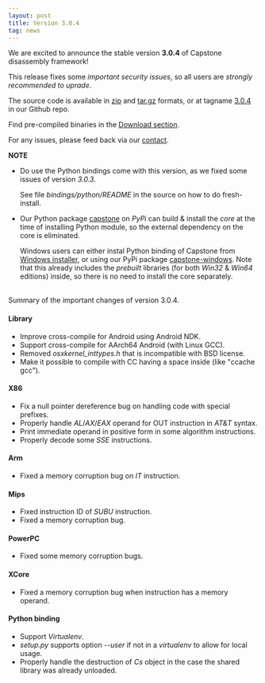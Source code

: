 ```yaml
---
layout: post
title: Version 3.0.4
tag: news
---
```


We are excited to announce the stable version **3.0.4** of Capstone disassembly framework!

This release fixes some *important security issues*, so all users are *strongly recommended to uprade*.

The source code is available in [zip](https://github.com/aquynh/capstone/archive/3.0.4.zip) and [tar.gz](https://github.com/aquynh/capstone/archive/3.0.4.tar.gz) formats, or at tagname [3.0.4](https://github.com/aquynh/capstone/releases/tag/3.0.4) in our Github repo.

Find pre-compiled binaries in the [Download section](http://capstone-engine.org/download.html).

For any issues, please feed back via our [contact](contact.html).

**NOTE**

- Do use the Python bindings come with this version, as we fixed some issues of version *3.0.3*.

  See file *bindings/python/README* in the source on how to do fresh-install.

- Our Python package [capstone](https://pypi.python.org/pypi/capstone) on *PyPi* can build & install the *core* at the time of installing Python module,
  so the external dependency on the core is eliminated.
  
  Windows users can either instal Python binding of Capstone from [Windows installer](http://capstone-engine.org/download.html), or using our PyPi package [capstone-windows](https://pypi.python.org/pypi/capstone-windows). Note that this already includes the *prebuilt* libraries (for both *Win32* & *Win64* editions) inside, so there is no need to install the core separately.
  

<br>
Summary of the important changes of version 3.0.4.

#### Library

- Improve cross-compile for Android using Android NDK.
- Support cross-compile for AArch64 Android (with Linux GCC).
- Removed *osxkernel_inttypes.h* that is incompatible with BSD license.
- Make it possible to compile with CC having a space inside (like "ccache gcc").

#### X86

- Fix a null pointer dereference bug on handling code with special prefixes.
- Properly handle *AL*/*AX*/*EAX* operand for OUT instruction in *AT&T* syntax.
- Print immediate operand in positive form in some algorithm instructions.
- Properly decode some *SSE* instructions.

#### Arm

- Fixed a memory corruption bug on *IT* instruction.

#### Mips

- Fixed instruction ID of *SUBU* instruction.
- Fixed a memory corruption bug.

#### PowerPC

- Fixed some memory corruption bugs.


#### XCore

- Fixed a memory corruption bug when instruction has a memory operand.


#### Python binding

- Support *Virtualenv*.
- *setup.py* supports option *--user* if not in a *virtualenv* to allow for local usage.
- Properly handle the destruction of *Cs* object in the case the shared library
  was already unloaded.

